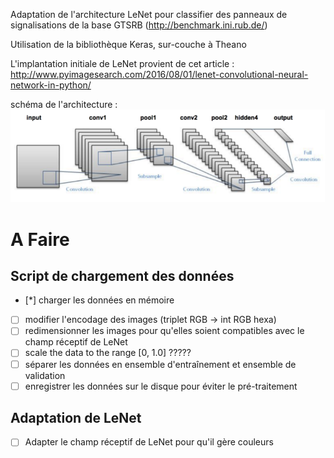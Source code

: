 Adaptation de l'architecture LeNet pour classifier des panneaux de signalisations de la base GTSRB (http://benchmark.ini.rub.de/)

Utilisation de la bibliothèque Keras, sur-couche à Theano

L'implantation initiale de LeNet provient de cet article : http://www.pyimagesearch.com/2016/08/01/lenet-convolutional-neural-network-in-python/

schéma de l'architecture : ![architecture](./arch.png)

# A Faire

## Script de chargement des données
- [*] charger les données en mémoire
- [ ] modifier l'encodage des images (triplet RGB -> int RGB hexa)
- [ ] redimensionner les images pour qu'elles soient compatibles avec le champ réceptif de LeNet
- [ ] scale the data to the range [0, 1.0] ?????
- [ ] séparer les données en ensemble d'entraînement et ensemble de validation
- [ ] enregistrer les données sur le disque pour éviter le pré-traitement

## Adaptation de LeNet
- [ ] Adapter le champ réceptif de LeNet pour qu'il gère couleurs


